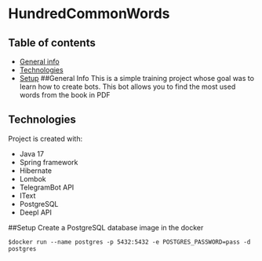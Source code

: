 # HundredCommonWords
## Table of contents
* [General info](#general-info)
* [Technologies](#technologies)
* [Setup](#setup)
##General Info
This is a simple training project whose goal was to learn how to create bots. This bot allows you to find the most used words from the book in PDF

## Technologies
Project is created with:
* Java 17
* Spring framework
* Hibernate
* Lombok
* TelegramBot API
* IText
* PostgreSQL
* Deepl API

##Setup
Create a PostgreSQL database image in the docker
```
$docker run --name postgres -p 5432:5432 -e POSTGRES_PASSWORD=pass -d postgres
```
